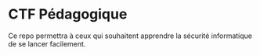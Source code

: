 # CTF Pédagogique

Ce repo permettra à ceux qui souhaitent apprendre la sécurité informatique de se lancer facilement.
